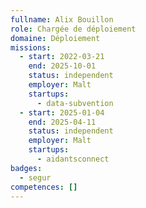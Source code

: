 ```yaml
---
fullname: Alix Bouillon
role: Chargée de déploiement
domaine: Déploiement
missions:
  - start: 2022-03-21
    end: 2025-10-01
    status: independent
    employer: Malt
    startups:
      - data-subvention
  - start: 2025-01-04
    end: 2025-04-11
    status: independent
    employer: Malt
    startups:
      - aidantsconnect
badges:
  - segur
competences: []
---
```


